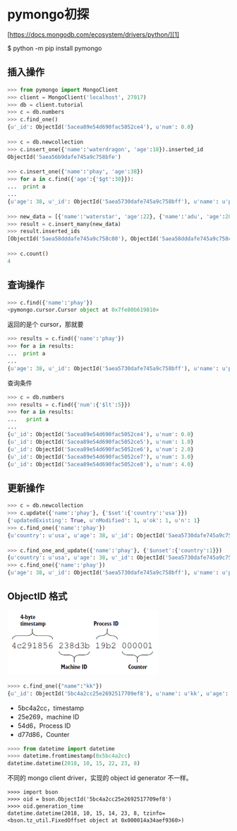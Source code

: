# pymongo初探

[https://docs.mongodb.com/ecosystem/drivers/python/][1]

$ python -m pip install pymongo


## 插入操作

```python
>>> from pymongo import MongoClient
>>> client = MongoClient('localhost', 27017)
>>> db = client.tutorial
>>> c = db.numbers
>>> c.find_one()
{u'_id': ObjectId('5acea89e54d690fac5052ce4'), u'num': 0.0}

>>> c = db.newcollection
>>> c.insert_one({'name':'waterdragon', 'age':18}).inserted_id
ObjectId('5aea56b9dafe745a9c758bfe')

>>> c.insert_one({'name':'phay', 'age':38})
>>> for a in c.find({'age':{'$gt':30}}):
...  print a
...
{u'age': 38, u'_id': ObjectId('5aea5730dafe745a9c758bff'), u'name': u'phay'}

>>> new_data = [{'name':'waterstar', 'age':22}, {'name':'adu', 'age':28}]
>>> result = c.insert_many(new_data)
>>> result.inserted_ids
[ObjectId('5aea58dddafe745a9c758c00'), ObjectId('5aea58dddafe745a9c758c01')]

>>> c.count()
4
```


## 查询操作

```python
>>> c.find({'name':'phay'})
<pymongo.cursor.Cursor object at 0x7fe80b619810>
```

返回的是个 cursor，那就要

```python
>>> results = c.find({'name':'phay'})
>>> for a in results:
...  print a
...
{u'age': 38, u'_id': ObjectId('5aea5730dafe745a9c758bff'), u'name': u'phay'}
```

查询条件

```python
>>> c = db.numbers
>>> results = c.find({'num':{'$lt':5}})
>>> for a in results:
...   print a
...
{u'_id': ObjectId('5acea89e54d690fac5052ce4'), u'num': 0.0}
{u'_id': ObjectId('5acea89e54d690fac5052ce5'), u'num': 1.0}
{u'_id': ObjectId('5acea89e54d690fac5052ce6'), u'num': 2.0}
{u'_id': ObjectId('5acea89e54d690fac5052ce7'), u'num': 3.0}
{u'_id': ObjectId('5acea89e54d690fac5052ce8'), u'num': 4.0}
```

## 更新操作

```python
>>> c = db.newcollection
>>> c.update({'name':'phay'}, {'$set':{'country':'usa'}})
{'updatedExisting': True, u'nModified': 1, u'ok': 1, u'n': 1}
>>> c.find_one({'name':'phay'})
{u'country': u'usa', u'age': 38, u'_id': ObjectId('5aea5730dafe745a9c758bff'), u'name': u'phay'}

>>> c.find_one_and_update({'name':'phay'}, {'$unset':{'country':1}})
{u'country': u'usa', u'age': 38, u'_id': ObjectId('5aea5730dafe745a9c758bff'), u'name': u'phay'}
>>> c.find_one({'name':'phay'})
{u'age': 38, u'_id': ObjectId('5aea5730dafe745a9c758bff'), u'name': u'phay'}
```

## ObjectID 格式

![](03_use_pymongo_image_01.png)

```python
>>>> c.find_one({"name":"kk"})
{u'_id': ObjectId('5bc4a2cc25e2692517709ef8'), u'name': u'kk', u'age': 35}
```

* 5bc4a2cc，timestamp
* 25e269，machine ID
* 54d6，Process ID
* d77d86，Counter

```python
>>>> from datetime import datetime
>>>> datetime.fromtimestamp(0x5bc4a2cc)
datetime.datetime(2018, 10, 15, 22, 23, 8)
```

不同的 mongo client driver，实现的 object id generator 不一样。

```
>>>> import bson
>>>> oid = bson.ObjectId('5bc4a2cc25e2692517709ef8')
>>>> oid.generation_time
datetime.datetime(2018, 10, 15, 14, 23, 8, tzinfo=<bson.tz_util.FixedOffset object at 0x000014a34aef9360>)
```

[1]:https://docs.mongodb.com/ecosystem/drivers/python/
